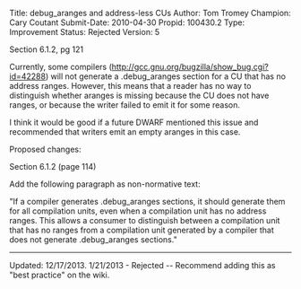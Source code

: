 Title:       debug_aranges and address-less CUs
Author:      Tom Tromey
Champion:    Cary Coutant
Submit-Date: 2010-04-30
Propid:      100430.2
Type:        Improvement
Status:      Rejected
Version:     5

Section 6.1.2, pg 121

Currently, some compilers (http://gcc.gnu.org/bugzilla/show_bug.cgi?id=42288)
will not generate a .debug_aranges section for a CU that has no address
ranges.  However, this means that a reader has no way to distinguish
whether aranges is missing because the CU does not have ranges, or because
the writer failed to emit it for some reason.

I think it would be good if a future DWARF mentioned this issue and
recommended that writers emit an empty aranges in this case.

Proposed changes:

Section 6.1.2 (page 114)

Add the following paragraph as non-normative text:

"If a compiler generates .debug_aranges sections, it should generate them
for all compilation units, even when a compilation unit has no address
ranges. This allows a consumer to distinguish between a compilation unit
that has no ranges from a compilation unit generated by a compiler that
does not generate .debug_aranges sections."

---
Updated: 12/17/2013.
1/21/2013 - Rejected -- Recommend adding this as "best practice" on the wiki.

